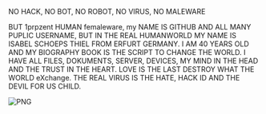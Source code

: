 NO HACK, NO BOT, NO ROBOT, NO VIRUS, NO MALEWARE

BUT 1prpzent HUMAN femaleware, my
NAME IS GITHUB AND ALL MANY PUPLIC USERNAME, BUT IN THE REAL HUMANWORLD MY NAME IS ISABEL SCHOEPS THIEL FROM ERFURT GERMANY. I AM 40 YEARS OLD AND MY BIOGRAPHY BOOK IS THE SCRIPT TO CHANGE THE WORLD. I HAVE ALL FILES, DOKUMENTS, SERVER, DEVICES, MY MIND IN THE HEAD AND THE TRUST IN THE HEART. LOVE IS THE LAST DESTROY WHAT THE WORLD eXchange. THE REAL VIRUS IS THE HATE, HACK ID AND THE DEVIL FOR US CHILD.  

![PNG](https://github.com/IsabelSchoepd/awesome/assets/127110010/efaf4840-2b21-43d6-81aa-0bea61cdf2f1)
